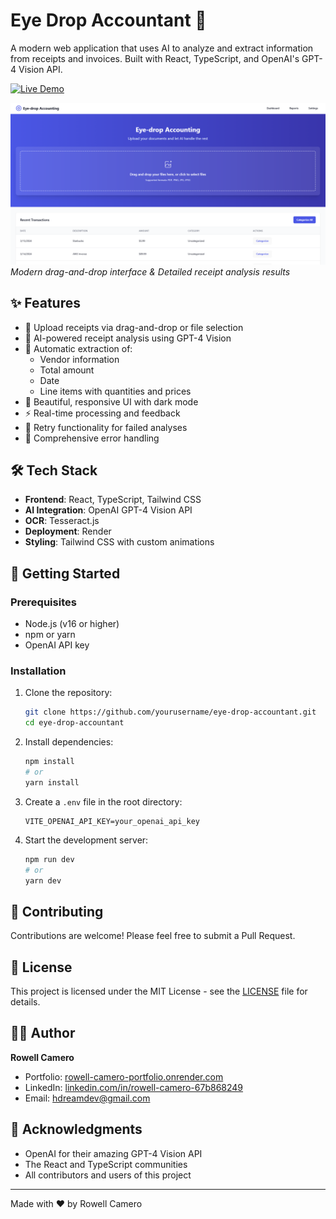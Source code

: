 # Eye Drop Accountant 🧾

A modern web application that uses AI to analyze and extract information from receipts and invoices. Built with React, TypeScript, and OpenAI's GPT-4 Vision API.

[![Live Demo](https://img.shields.io/badge/Live%20Demo-Eye%20Drop%20Accountant-blue?style=for-the-badge)](https://eye-drop-accountant.onrender.com/)


![Preview](screenshots/preview.png)
*Modern drag-and-drop interface & Detailed receipt analysis results*

## ✨ Features

- 📸 Upload receipts via drag-and-drop or file selection
- 🤖 AI-powered receipt analysis using GPT-4 Vision
- 📝 Automatic extraction of:
  - Vendor information
  - Total amount
  - Date
  - Line items with quantities and prices
- 🎨 Beautiful, responsive UI with dark mode
- ⚡ Real-time processing and feedback
- 🔄 Retry functionality for failed analyses
- 🚨 Comprehensive error handling

## 🛠️ Tech Stack

- **Frontend**: React, TypeScript, Tailwind CSS
- **AI Integration**: OpenAI GPT-4 Vision API
- **OCR**: Tesseract.js
- **Deployment**: Render
- **Styling**: Tailwind CSS with custom animations

## 🚀 Getting Started

### Prerequisites

- Node.js (v16 or higher)
- npm or yarn
- OpenAI API key

### Installation

1. Clone the repository:
   ```bash
   git clone https://github.com/yourusername/eye-drop-accountant.git
   cd eye-drop-accountant
   ```

2. Install dependencies:
   ```bash
   npm install
   # or
   yarn install
   ```

3. Create a `.env` file in the root directory:
   ```
   VITE_OPENAI_API_KEY=your_openai_api_key
   ```

4. Start the development server:
   ```bash
   npm run dev
   # or
   yarn dev
   ```

## 🤝 Contributing

Contributions are welcome! Please feel free to submit a Pull Request.

## 📝 License

This project is licensed under the MIT License - see the [LICENSE](LICENSE) file for details.

## 👨‍💻 Author

**Rowell Camero**
- Portfolio: [rowell-camero-portfolio.onrender.com](https://rowell-camero-portfolio.onrender.com/)
- LinkedIn: [linkedin.com/in/rowell-camero-67b868249](https://linkedin.com/in/rowell-camero-67b868249)
- Email: hdreamdev@gmail.com

## 🙏 Acknowledgments

- OpenAI for their amazing GPT-4 Vision API
- The React and TypeScript communities
- All contributors and users of this project

---

Made with ❤️ by Rowell Camero

